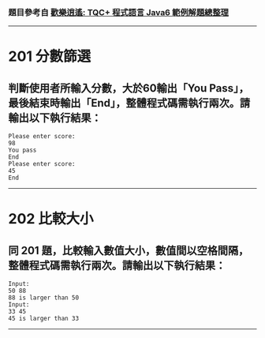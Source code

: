 ### 題目參考自 [歡樂逍遙: TQC+ 程式語言 Java6 範例解題總整理](https://happyplayblogs.blogspot.com/2015/05/tqc-java6-106.html)

---

# 201 分數篩選
## 判斷使用者所輸入分數，大於60輸出「You Pass」，最後結束時輸出「End」，整體程式碼需執行兩次。請輸出以下執行結果：<br />
    Please enter score: 
    98
    You pass
    End
    Please enter score: 
    45
    End

---

# 202 比較大小
## 同 201 題，比較輸入數值大小，數值間以空格間隔，整體程式碼需執行兩次。請輸出以下執行結果：<br />
    Input: 
    50 88
    88 is larger than 50
    Input: 
    33 45
    45 is larger than 33

---

